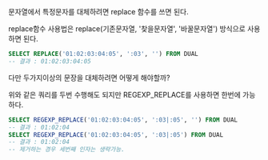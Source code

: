 문자열에서 특정문자를 대체하려면 replace 함수를 쓰면 된다. 

replace함수 사용법은 replace(기존문자열, '찾을문자열', '바꿀문자열') 방식으로 사용하면 된다.

```sql
SELECT REPLACE('01:02:03:04:05', ':03', '') FROM DUAL
-- 결과 : 01:02:03:04:05
```

다만 두가지이상의 문장을 대체하려면 어떻게 해야할까? 

위와 같은 쿼리를 두번 수행해도 되지만 REGEXP_REPLACE를 사용하면 한번에 가능하다. 
``` sql
SELECT REGEXP_REPLACE('01:02:03:04:05', ':03|:05', '') FROM DUAL
-- 결과 : 01:02:04
SELECT REGEXP_REPLACE('01:02:03:04:05', ':03|:05') FROM DUAL
-- 결과 : 01:02:04
-- 제거하는 경우 세번째 인자는 생략가능.
